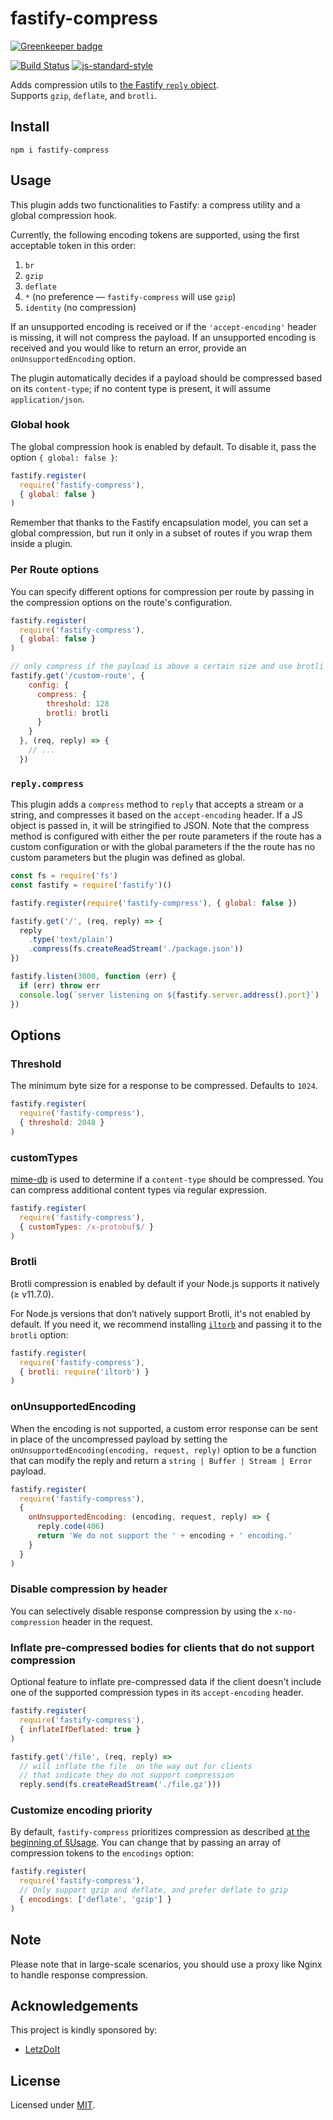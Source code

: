 # fastify-compress

[![Greenkeeper badge](https://badges.greenkeeper.io/fastify/fastify-compress.svg)](https://greenkeeper.io/)

[![Build Status](https://travis-ci.org/fastify/fastify-compress.svg?branch=master)](https://travis-ci.org/fastify/fastify-compress) [![js-standard-style](https://img.shields.io/badge/code%20style-standard-brightgreen.svg?style=flat)](http://standardjs.com/)

Adds compression utils to [the Fastify `reply` object](https://www.fastify.io/docs/master/Reply/).  
Supports `gzip`, `deflate`, and `brotli`.

## Install
```
npm i fastify-compress
```

## Usage
This plugin adds two functionalities to Fastify: a compress utility and a global compression hook.

Currently, the following encoding tokens are supported, using the first acceptable token in this order:

1. `br`
2. `gzip`
3. `deflate`
4. `*` (no preference — `fastify-compress` will use `gzip`)
5. `identity` (no compression)

If an unsupported encoding is received or if the `'accept-encoding'` header is missing, it will not compress the payload. If an unsupported encoding is received and you would like to return an error, provide an `onUnsupportedEncoding` option.

The plugin automatically decides if a payload should be compressed based on its `content-type`; if no content type is present, it will assume `application/json`.

### Global hook
The global compression hook is enabled by default. To disable it, pass the option `{ global: false }`:
```javascript
fastify.register(
  require('fastify-compress'),
  { global: false }
)
```
Remember that thanks to the Fastify encapsulation model, you can set a global compression, but run it only in a subset of routes if you wrap them inside a plugin.

### Per Route options
You can specify different options for compression per route by passing in the compression options on the route's configuration.
```javascript
fastify.register(
  require('fastify-compress'),
  { global: false }
)

// only compress if the payload is above a certain size and use brotli
fastify.get('/custom-route', {
    config: {
      compress: {
        threshold: 128
        brotli: brotli
      }
    }
  }, (req, reply) => {
    // ...
  })
```

### `reply.compress`
This plugin adds a `compress` method to `reply` that accepts a stream or a string, and compresses it based on the `accept-encoding` header. If a JS object is passed in, it will be stringified to JSON. 
Note that the compress method is configured with either the per route parameters if the route has a custom configuration or with the global parameters if the the route has no custom parameters but
the plugin was defined as global.

```javascript
const fs = require('fs')
const fastify = require('fastify')()

fastify.register(require('fastify-compress'), { global: false })

fastify.get('/', (req, reply) => {
  reply
    .type('text/plain')
    .compress(fs.createReadStream('./package.json'))
})

fastify.listen(3000, function (err) {
  if (err) throw err
  console.log(`server listening on ${fastify.server.address().port}`)
})
```

## Options

### Threshold
The minimum byte size for a response to be compressed. Defaults to `1024`.
```javascript
fastify.register(
  require('fastify-compress'),
  { threshold: 2048 }
)
```
### customTypes
[mime-db](https://github.com/jshttp/mime-db) is used to determine if a `content-type` should be compressed. You can compress additional content types via regular expression.
```javascript
fastify.register(
  require('fastify-compress'),
  { customTypes: /x-protobuf$/ }
)
```
### Brotli
Brotli compression is enabled by default if your Node.js supports it natively (≥ v11.7.0).

For Node.js versions that don’t natively support Brotli, it's not enabled by default. If you need it, we recommend installing [`iltorb`](https://www.npmjs.com/package/iltorb) and passing it to the `brotli` option:

```javascript
fastify.register(
  require('fastify-compress'),
  { brotli: require('iltorb') }
)
```

### onUnsupportedEncoding
When the encoding is not supported, a custom error response can be sent in place of the uncompressed payload by setting the `onUnsupportedEncoding(encoding, request, reply)` option to be a function that can modify the reply and return a `string | Buffer | Stream | Error` payload.
```javascript
fastify.register(
  require('fastify-compress'),
  {
    onUnsupportedEncoding: (encoding, request, reply) => {
      reply.code(406)
      return 'We do not support the ' + encoding + ' encoding.'
    }
  }
)
```

### Disable compression by header
You can selectively disable response compression by using the `x-no-compression` header in the request.

### Inflate pre-compressed bodies for clients that do not support compression
Optional feature to inflate pre-compressed data if the client doesn't include one of the supported compression types in its `accept-encoding` header.
```javascript
fastify.register(
  require('fastify-compress'),
  { inflateIfDeflated: true }
)

fastify.get('/file', (req, reply) =>
  // will inflate the file  on the way out for clients
  // that indicate they do not support compression
  reply.send(fs.createReadStream('./file.gz')))
```

### Customize encoding priority

By default, `fastify-compress` prioritizes compression as described [at the beginning of §Usage](#usage). You can change that by passing an array of compression tokens to the `encodings` option:

```javascript
fastify.register(
  require('fastify-compress'),
  // Only support gzip and deflate, and prefer deflate to gzip
  { encodings: ['deflate', 'gzip'] }
)
```

## Note
Please note that in large-scale scenarios, you should use a proxy like Nginx to handle response compression.

## Acknowledgements
This project is kindly sponsored by:
- [LetzDoIt](http://www.letzdoitapp.com/)

## License

Licensed under [MIT](./LICENSE).
